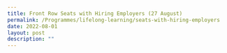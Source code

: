 ```yaml
---
title: Front Row Seats with Hiring Employers (27 August)
permalink: /Programmes/lifelong-learning/seats-with-hiring-employers
date: 2022-08-01
layout: post
description: ""
---
```

